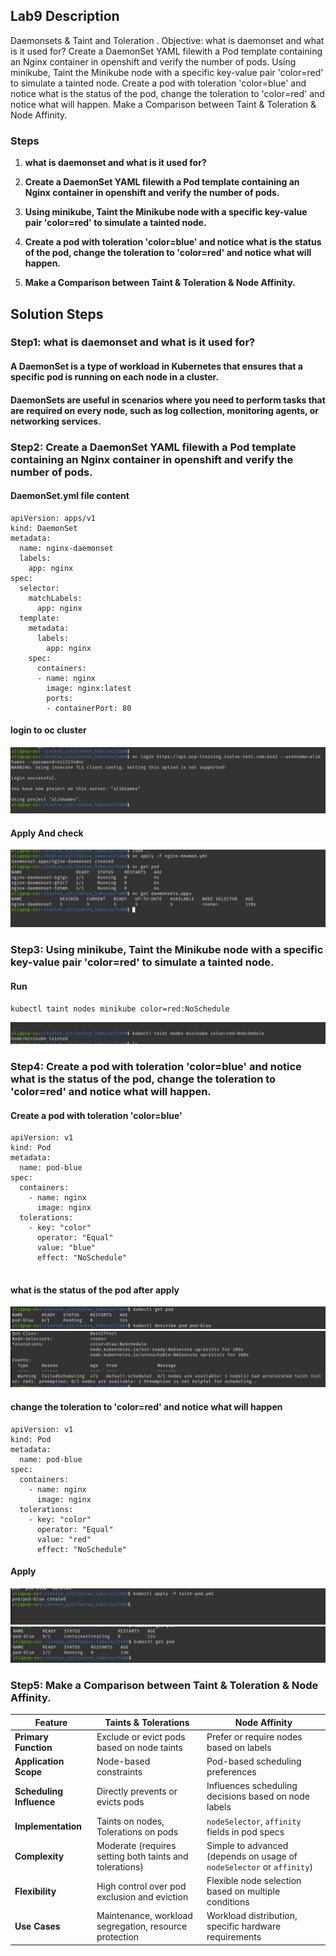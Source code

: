 ## Lab9 Description 

Daemonsets & Taint and Toleration . Objective: what is daemonset and what is it used for? Create a DaemonSet YAML filewith a Pod template containing an Nginx container in openshift and verify the number of pods. Using minikube, Taint the Minikube node with a specific key-value pair 'color=red' to simulate a tainted node. Create a pod with toleration 'color=blue' and notice what is the status of the pod, change the toleration to 'color=red' and notice what will happen. Make a Comparison between Taint & Toleration & Node Affinity.

### Steps 
1. **what is daemonset and what is it used for?**

2. **Create a DaemonSet YAML filewith a Pod template containing an Nginx container in openshift and verify the number of pods.**

3. **Using minikube, Taint the Minikube node with a specific key-value pair 'color=red' to simulate a tainted node.**

4. **Create a pod with toleration 'color=blue' and notice what is the status of the pod, change the toleration to 'color=red' and notice what will happen.**

5. **Make a Comparison between Taint & Toleration & Node Affinity.**


## Solution Steps

### Step1: what is daemonset and what is it used for?

  #### A DaemonSet is a type of workload in Kubernetes that ensures that a specific pod is running on each node in a cluster.
  #### DaemonSets are useful in scenarios where you need to perform tasks that are required on every node, such as log collection, monitoring agents, or networking services.
  


### Step2: Create a DaemonSet YAML filewith a Pod template containing an Nginx container in openshift and verify the number of pods.

#### DaemonSet.yml file content

```
apiVersion: apps/v1
kind: DaemonSet
metadata:
  name: nginx-daemonset
  labels:
    app: nginx
spec:
  selector:
    matchLabels:
      app: nginx
  template:
    metadata:
      labels:
        app: nginx
    spec:
      containers:
      - name: nginx
        image: nginx:latest
        ports:
        - containerPort: 80

```
  #### login to oc cluster
  ![](https://github.com/AliKhamed/ivolve_labs/blob/main/oc/lab9/screenshots/lab9.1.png)

  #### Apply And check
   ![](https://github.com/AliKhamed/ivolve_labs/blob/main/oc/lab9/screenshots/lab9.2.png)



### Step3: Using minikube, Taint the Minikube node with a specific key-value pair 'color=red' to simulate a tainted node.

#### Run 


```
kubectl taint nodes minikube color=red:NoSchedule

```
![](https://github.com/AliKhamed/ivolve_labs/blob/main/oc/lab9/screenshots/lab9.3.png)


### Step4: Create a pod with toleration 'color=blue' and notice what is the status of the pod, change the toleration to 'color=red' and notice what will happen.

#### Create a pod with toleration 'color=blue' 

```
apiVersion: v1
kind: Pod
metadata:
  name: pod-blue
spec:
  containers:
    - name: nginx
      image: nginx
  tolerations:
    - key: "color"
      operator: "Equal"
      value: "blue"
      effect: "NoSchedule"


```
#### what is the status of the pod after apply

  ![](https://github.com/AliKhamed/ivolve_labs/blob/main/oc/lab9/screenshots/lab9.4.png)
  ![](https://github.com/AliKhamed/ivolve_labs/blob/main/oc/lab9/screenshots/lab9.5.png)

#### change the toleration to 'color=red' and notice what will happen

```
apiVersion: v1
kind: Pod
metadata:
  name: pod-blue
spec:
  containers:
    - name: nginx
      image: nginx
  tolerations:
    - key: "color"
      operator: "Equal"
      value: "red"
      effect: "NoSchedule"

```
#### Apply
  ![](https://github.com/AliKhamed/ivolve_labs/blob/main/oc/lab9/screenshots/lab9.6.png)
  ![](https://github.com/AliKhamed/ivolve_labs/blob/main/oc/lab9/screenshots/lab9.7.png)


### Step5: Make a Comparison between Taint & Toleration & Node Affinity.



| Feature                  | Taints & Tolerations                              | Node Affinity                                        |
|--------------------------|---------------------------------------------------|------------------------------------------------------|
| **Primary Function**     | Exclude or evict pods based on node taints        | Prefer or require nodes based on labels              |
| **Application Scope**    | Node-based constraints                            | Pod-based scheduling preferences                     |
| **Scheduling Influence** | Directly prevents or evicts pods                  | Influences scheduling decisions based on node labels |
| **Implementation**       | Taints on nodes, Tolerations on pods              | `nodeSelector`, `affinity` fields in pod specs       |
| **Complexity**           | Moderate (requires setting both taints and tolerations) | Simple to advanced (depends on usage of `nodeSelector` or `affinity`) |
| **Flexibility**          | High control over pod exclusion and eviction      | Flexible node selection based on multiple conditions |
| **Use Cases**            | Maintenance, workload segregation, resource protection | Workload distribution, specific hardware requirements |






